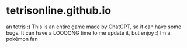 # tetrisonline.github.io
an tetris :)
This is an entire game made by ChatGPT, so it can have some bugs. It can have a LOOOONG time to me update it, but enjoy :)
Im a pokémon fan
